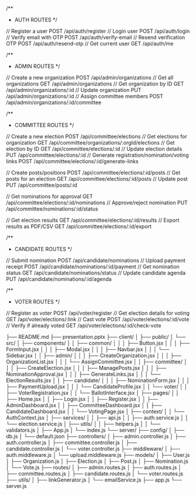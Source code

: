 /\*\*

- AUTH ROUTES
  \*/

// Register a user
POST /api/auth/register
// Login user
POST /api/auth/login
// Verify email with OTP
POST /api/auth/verify-email
// Resend verification OTP
POST /api/auth/resend-otp
// Get current user
GET /api/auth/me

/\*\*

- ADMIN ROUTES
  \*/

// Create a new organization
POST /api/admin/organizations
// Get all organizations
GET /api/admin/organizations
// Get organization by ID
GET /api/admin/organizations/:id
// Update organization
PUT /api/admin/organizations/:id
// Assign committee members
POST /api/admin/organizations/:id/committee

/\*\*

- COMMITTEE ROUTES
  \*/

// Create a new election
POST /api/committee/elections
// Get elections for organization
GET /api/committee/organizations/:orgId/elections
// Get election by ID
GET /api/committee/elections/:id
// Update election details
PUT /api/committee/elections/:id
// Generate registration/nomination/voting links
POST /api/committee/elections/:id/generate-links

// Create posts/positions
POST /api/committee/elections/:id/posts
// Get posts for an election
GET /api/committee/elections/:id/posts
// Update post
PUT /api/committee/posts/:id

// Get nominations for approval
GET /api/committee/elections/:id/nominations
// Approve/reject nomination
PUT /api/committee/nominations/:id/status

// Get election results
GET /api/committee/elections/:id/results
// Export results as PDF/CSV
GET /api/committee/elections/:id/export

/\*\*

- CANDIDATE ROUTES
  \*/

// Submit nomination
POST /api/candidate/nominations
// Upload payment receipt
POST /api/candidate/nominations/:id/payment
// Get nomination status
GET /api/candidate/nominations/status
// Update candidate agenda
PUT /api/candidate/nominations/:id/agenda

/\*\*

- VOTER ROUTES
  \*/

// Register as voter
POST /api/voter/register
// Get election details for voting
GET /api/voter/elections/:link
// Cast vote
POST /api/voter/elections/:id/vote
// Verify if already voted
GET /api/voter/elections/:id/check-vote

├── README.md
├── presentation.pptx
├── client/
│ ├── public/
│ └── src/
│ ├── components/
│ │ ├── common/
│ │ │ ├── Button.jsx
│ │ │ ├── FormInput.jsx
│ │ │ ├── Modal.jsx
│ │ │ ├── Navbar.jsx
│ │ │ └── Sidebar.jsx
│ │ ├── admin/
│ │ │ ├── CreateOrganization.jsx
│ │ │ ├── OrganizationList.jsx
│ │ │ └── AssignCommittee.jsx
│ │ ├── committee/
│ │ │ ├── CreateElection.jsx
│ │ │ ├── ManagePosts.jsx
│ │ │ ├── NominationApproval.jsx
│ │ │ ├── GenerateLinks.jsx
│ │ │ └── ElectionResults.jsx
│ │ ├── candidate/
│ │ │ ├── NominationForm.jsx
│ │ │ ├── PaymentUpload.jsx
│ │ │ └── CandidateProfile.jsx
│ │ └── voter/
│ │ ├── VoterRegistration.jsx
│ │ └── BallotInterface.jsx
│ ├── pages/
│ │ ├── Home.jsx
│ │ ├── Login.jsx
│ │ ├── Register.jsx
│ │ ├── AdminDashboard.jsx
│ │ ├── CommitteeDashboard.jsx
│ │ ├── CandidateDashboard.jsx
│ │ └── VotingPage.jsx
│ ├── context/
│ │ └── AuthContext.jsx
│ ├── services/
│ │ ├── api.js
│ │ ├── auth.service.js
│ │ └── election.service.js
│ ├── utils/
│ │ ├── helpers.js
│ │ └── validators.js
│ ├── App.js
│ └── index.js
└── server/
├── config/
│ ├── db.js
│ └── default.json
├── controllers/
│ ├── admin.controller.js
│ ├── auth.controller.js
│ ├── committee.controller.js
│ ├── candidate.controller.js
│ └── voter.controller.js
├── middleware/
│ ├── auth.middleware.js
│ └── upload.middleware.js
├── models/
│ ├── User.js
│ ├── Organization.js
│ ├── Election.js
│ ├── Post.js
│ ├── Nomination.js
│ └── Vote.js
├── routes/
│ ├── admin.routes.js
│ ├── auth.routes.js
│ ├── committee.routes.js
│ ├── candidate.routes.js
│ └── voter.routes.js
├── utils/
│ ├── linkGenerator.js
│ └── emailService.js
├── app.js
└── server.js
